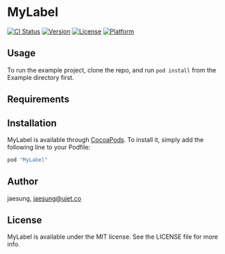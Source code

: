 # MyLabel

[![CI Status](http://img.shields.io/travis/jaesung/MyLabel.svg?style=flat)](https://travis-ci.org/jaesung/MyLabel)
[![Version](https://img.shields.io/cocoapods/v/MyLabel.svg?style=flat)](http://cocoapods.org/pods/MyLabel)
[![License](https://img.shields.io/cocoapods/l/MyLabel.svg?style=flat)](http://cocoapods.org/pods/MyLabel)
[![Platform](https://img.shields.io/cocoapods/p/MyLabel.svg?style=flat)](http://cocoapods.org/pods/MyLabel)

## Usage

To run the example project, clone the repo, and run `pod install` from the Example directory first.

## Requirements

## Installation

MyLabel is available through [CocoaPods](http://cocoapods.org). To install
it, simply add the following line to your Podfile:

```ruby
pod "MyLabel"
```

## Author

jaesung, jaesung@ujet.co

## License

MyLabel is available under the MIT license. See the LICENSE file for more info.
